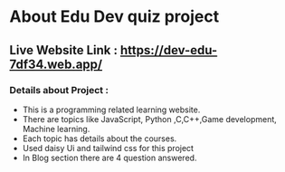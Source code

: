 # About Edu Dev quiz project

## Live Website Link :  https://dev-edu-7df34.web.app/

### Details about Project :
* This is a programming related learning website.
* There are topics like JavaScript, Python ,C,C++,Game development, Machine learning.
* Each topic has details about the courses.
* Used daisy Ui and tailwind css for this project
* In Blog section there are 4 question answered.